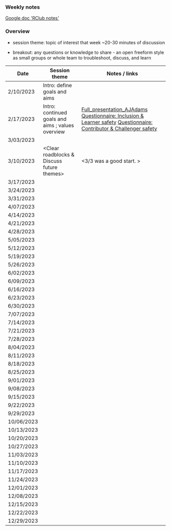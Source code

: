 
### Weekly notes

[Google doc 'RClub notes'](https://docs.google.com/document/d/1GUsOQuJMXRzpZvLr3HEpvebn89N68-yiJ6DLGUqgCDw/edit#heading=h.h0u7p7xqrbkk)

### Overview

* session theme: topic of interest that week ~20-30 minutes of discussion

* breakout: any questions or knowledge to share - an open freeform style as small groups or whole team to troubleshoot, discuss, and learn 


| Date        |             Session theme                   |    Notes / links   |  
| ----------- |               -----------                   |    -----------     |  
| 2/10/2023   |      Intro: define goals and aims           |                    |
| 2/17/2023   | Intro: continued goals and aims ; values overview |  [Full_presentation_AJAdams](https://github.com/SamGurr/RClub_practice/blob/main/onboarding/assets/PsychSafetyNOAA.pdf.pdf) [Questionnaire: Inclusion & Learner safety](https://github.com/SamGurr/RClub_practice/blob/main/onboarding/assets/psych_safety_questionnaire_1.jpg)  [Questionnaire: Contributor & Challenger safety](https://github.com/SamGurr/RClub_practice/blob/main/onboarding/assets/psych_safety_questionnaire_2.jpg)   |
| 3/03/2023   |                <add here>                   |      <add here>    |
| 3/10/2023   |                <Clear roadblocks & Discuss future themes>                   |      <3/3 was a good start. >    |
| 3/17/2023   |                <add here>                   |      <add here>    |
| 3/24/2023   |                <add here>                   |      <add here>    |
| 3/31/2023   |                <add here>                   |      <add here>    |
| 4/07/2023   |                <add here>                   |      <add here>    |
| 4/14/2023   |                <add here>                   |      <add here>    |
| 4/21/2023   |                <add here>                   |      <add here>    |
| 4/28/2023   |                <add here>                   |      <add here>    |
| 5/05/2023   |                <add here>                   |      <add here>    |
| 5/12/2023   |                <add here>                   |      <add here>    |
| 5/19/2023   |                <add here>                   |      <add here>    |
| 5/26/2023   |                <add here>                   |      <add here>    |
| 6/02/2023   |                <add here>                   |      <add here>    |
| 6/09/2023   |                <add here>                   |      <add here>    |
| 6/16/2023   |                <add here>                   |      <add here>    |
| 6/23/2023   |                <add here>                   |      <add here>    |
| 6/30/2023   |                <add here>                   |      <add here>    |
| 7/07/2023   |                <add here>                   |      <add here>    |
| 7/14/2023   |                <add here>                   |      <add here>    |
| 7/21/2023   |                <add here>                   |      <add here>    |
| 7/28/2023   |                <add here>                   |      <add here>    |
| 8/04/2023   |                <add here>                   |      <add here>    |
| 8/11/2023   |                <add here>                   |      <add here>    |
| 8/18/2023   |                <add here>                   |      <add here>    |
| 8/25/2023   |                <add here>                   |      <add here>    |
| 9/01/2023   |                <add here>                   |      <add here>    |
| 9/08/2023   |                <add here>                   |      <add here>    |
| 9/15/2023   |                <add here>                   |      <add here>    |
| 9/22/2023   |                <add here>                   |      <add here>    |
| 9/29/2023   |                <add here>                   |      <add here>    |
| 10/06/2023  |                <add here>                   |      <add here>    |
| 10/13/2023  |                <add here>                   |      <add here>    |
| 10/20/2023  |                <add here>                   |      <add here>    |
| 10/27/2023  |                <add here>                   |      <add here>    |
| 11/03/2023  |                <add here>                   |      <add here>    |
| 11/10/2023  |                <add here>                   |      <add here>    |
| 11/17/2023  |                <add here>                   |      <add here>    |
| 11/24/2023  |                <add here>                   |      <add here>    |
| 12/01/2023  |                <add here>                   |      <add here>    |
| 12/08/2023  |                <add here>                   |      <add here>    |
| 12/15/2023  |                <add here>                   |      <add here>    |
| 12/22/2023  |                <add here>                   |      <add here>    |
| 12/29/2023  |                <add here>                   |      <add here>    |


